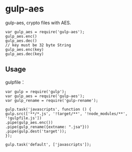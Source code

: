 # gulp-aes

gulp-aes, crypto files with AES.

    var gulp_aes = require('gulp-aes');
    gulp_aes.enc()
    gulp_aes.dec()
    // key must be 32 byte String
    gulp_aes.enc(key)
    gulp_aes.dec(key)

## Usage

gulpfile：

    var gulp = require('gulp');
    var gulp_aes = require('gulp-aes');
    var gulp_rename = require('gulp-rename');

    gulp.task('javascripts', function () {
    gulp.src(['**/*.js', '!target/**', '!node_modules/**', '!gulpfile.js'])
    .pipe(gulp_aes.enc())
    .pipe(gulp_rename({extname: ".jsa"}))
    .pipe(gulp.dest('target'));
    });

    gulp.task('default', ['javascripts']);
